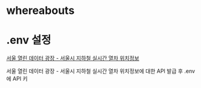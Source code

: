 # whereabouts




# .env 설정

[서울 열린 데이터 광장 - 서울시 지하철 실시간 열차 위치정보](https://data.seoul.go.kr/dataList/OA-12601/A/1/datasetView.do)

서울 열린 데이터 광장 - 서울시 지하철 실시간 열차 위치정보에 대한 API 발급 후 .env에 API 키 
